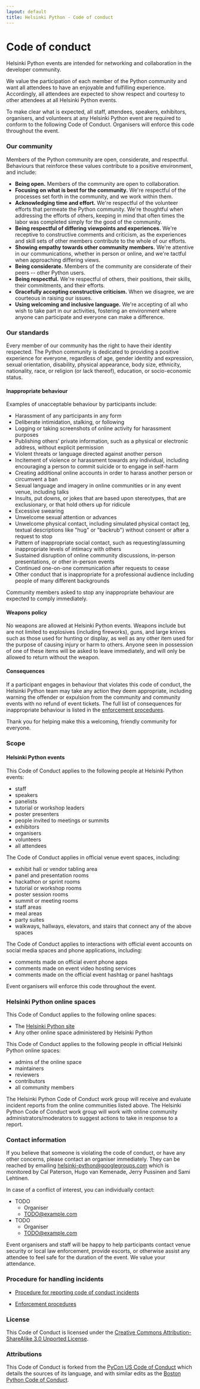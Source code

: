 ```yaml
---
layout: default
title: Helsinki Python - Code of conduct
---
```


# Code of conduct

Helsinki Python events are intended for networking and collaboration in the developer community.

We value the participation of each member of the Python community and want all attendees to have an enjoyable and fulfilling experience. Accordingly, all attendees are expected to show respect and courtesy to other attendees at all Helsinki Python events.

To make clear what is expected, all staff, attendees, speakers, exhibitors, organisers, and volunteers at any Helsinki Python event are required to conform to the following Code of Conduct. Organisers will enforce this code throughout the event.

### Our community

Members of the Python community are open, considerate, and respectful. Behaviours that reinforce these values contribute to a positive environment, and include:

- **Being open.** Members of the community are open to collaboration.
- **Focusing on what is best for the community.** We're respectful of the processes set forth in the community, and we work within them.
- **Acknowledging time and effort.** We're respectful of the volunteer efforts that permeate the Python community. We're thoughtful when addressing the efforts of others,  keeping in mind that often times the labor was completed simply for the good of the community.
- **Being respectful of differing viewpoints and experiences.** We're receptive to constructive comments and criticism, as the experiences and skill sets of other members contribute to the whole of our efforts.
- **Showing empathy towards other community members.** We're attentive in our communications, whether in person or online, and we're tactful when approaching differing views.
- **Being considerate.** Members of the community are considerate of their peers -- other Python users.
- **Being respectful.** We're respectful of others, their positions, their skills, their commitments, and their efforts.
- **Gracefully accepting constructive criticism.** When we disagree, we are courteous in raising our issues.
- **Using welcoming and inclusive language.** We're accepting of all who wish to take part in our activities, fostering an environment where anyone can participate and everyone can make a difference.

### Our standards

Every member of our community has the right to have their identity respected. The Python community is dedicated to providing a positive experience for everyone, regardless of age, gender identity and expression, sexual orientation, disability, physical appearance, body size, ethnicity, nationality, race, or religion (or lack thereof), education, or socio-economic status.

#### Inappropriate behaviour

Examples of unacceptable behaviour by participants include:

-   Harassment of any participants in any form
-   Deliberate intimidation, stalking, or following
-   Logging or taking screenshots of online activity for harassment purposes
-   Publishing others' private information, such as a physical or electronic address, without explicit permission
-   Violent threats or language directed against another person
-   Incitement of violence or harassment towards any individual, including encouraging a person to commit suicide or to engage in self-harm
-   Creating additional online accounts in order to harass another person or circumvent a ban
-   Sexual language and imagery in online communities or in any event venue, including talks
-   Insults, put downs, or jokes that are based upon stereotypes, that are exclusionary, or that hold others up for ridicule
-   Excessive swearing
-   Unwelcome sexual attention or advances
-   Unwelcome physical contact, including simulated physical contact (eg, textual descriptions like "hug" or "backrub") without consent or after a request to stop
-   Pattern of inappropriate social contact, such as requesting/assuming inappropriate levels of intimacy with others
-   Sustained disruption of online community discussions, in-person presentations, or other in-person events
-   Continued one-on-one communication after requests to cease
-   Other conduct that is inappropriate for a professional audience including people of many different backgrounds

Community members asked to stop any inappropriate behaviour are expected to comply immediately.

#### Weapons policy

No weapons are allowed at Helsinki Python events. Weapons include but are not limited to explosives (including fireworks), guns, and large knives such as those used for hunting or display, as well as any other item used for the purpose of causing injury or harm to others. Anyone seen in possession of one of these items will be asked to leave immediately, and will only be allowed to return without the weapon.

#### Consequences

If a participant engages in behaviour that violates this code of conduct, the Helsinki Python team may take any action they deem appropriate, including warning the offender or expulsion from the community and community events with no refund of event tickets. The full list of consequences for inappropriate behaviour is listed in the [enforcement procedures](enforcement-procedures).

Thank you for helping make this a welcoming, friendly community for everyone.

### Scope

#### Helsinki Python events

This Code of Conduct applies to the following people at Helsinki Python events:

-   staff
-   speakers
-   panelists
-   tutorial or workshop leaders
-   poster presenters
-   people invited to meetings or summits
-   exhibitors
-   organisers
-   volunteers
-   all attendees

The Code of Conduct applies in official venue event spaces, including:

-   exhibit hall or vendor tabling area
-   panel and presentation rooms
-   hackathon or sprint rooms
-   tutorial or workshop rooms
-   poster session rooms
-   summit or meeting rooms
-   staff areas
-   meal areas
-   party suites
-   walkways, hallways, elevators, and stairs that connect any of the above spaces

The Code of Conduct applies to interactions with official event accounts on social media spaces and phone applications, including:

-   comments made on official event phone apps
-   comments made on event video hosting services
-   comments made on the official event hashtag or panel hashtags

Event organisers will enforce this code throughout the event.

### Helsinki Python online spaces

This Code of Conduct applies to the following online spaces:

-   The [Helsinki Python site](https://helsinki-python.github.io)
-   Any other online space administered by Helsinki Python

This Code of Conduct applies to the following people in official Helsinki Python online spaces:

-   admins of the online space
-   maintainers
-   reviewers
-   contributors
-   all community members

The Helsinki Python Code of Conduct work group will receive and evaluate incident reports from the online communities listed above. The Helsinki Python Code of Conduct work group will work with online community administrators/moderators to suggest actions to take in response to a report.

### Contact information

If you believe that someone is violating the code of conduct, or have any other concerns, please contact an organiser immediately. They can be reached by emailing <helsinki-python@googlegroups.com> which is monitored by
Cal Paterson, Hugo van Kemenade, Jerry Pussinen and Sami Lehtinen.

In case of a conflict of interest, you can individually contact:

- TODO
  - Organiser
  - <TODO@example.com>
- TODO
  - Organiser
  - <TODO@example.com>

Event organisers and staff will be happy to help participants contact venue security or local law enforcement, provide escorts, or otherwise assist any attendee to feel safe for the duration of the event. We value your attendance.

### Procedure for handling incidents

- [Procedure for reporting code of conduct incidents](/procedures-for-reporting-incidents)

- [Enforcement procedures](/enforcement-procedures)

### License

This Code of Conduct is licensed under the [Creative Commons Attribution-ShareAlike 3.0 Unported License](https://creativecommons.org/licenses/by-sa/3.0/).

### Attributions

This Code of Conduct is forked from the
[PyCon US Code of Conduct](https://policies.python.org/us.pycon.org/code-of-conduct/)
which details the sources of its language, and with similar edits as the
[Boston Python Code of Conduct](https://about.bostonpython.com/code-of-conduct).
